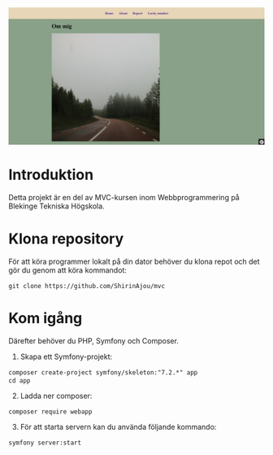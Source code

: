 ![web image](public/img/webb.png)

# Introduktion

Detta projekt är en del av MVC-kursen inom Webbprogrammering på Blekinge Tekniska Högskola.

# Klona repository

För att köra programmer lokalt på din dator behöver du klona repot och det gör du genom att köra kommandot:
```
git clone https://github.com/ShirinAjou/mvc
```

# Kom igång

Därefter behöver du PHP, Symfony och Composer.

1.  Skapa ett Symfony-projekt:
```+
composer create-project symfony/skeleton:"7.2.*" app
cd app
```

2. Ladda ner composer: 

```
composer require webapp
```

3. För att starta servern kan du använda följande kommando:

```
symfony server:start
```